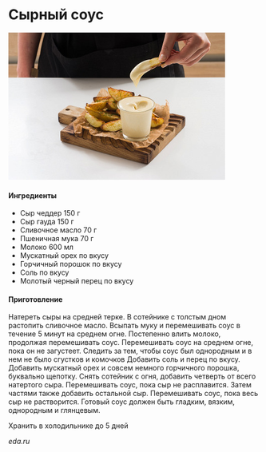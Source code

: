 ﻿---
image: ../pics/cheese.jpg
---
# Сырный соус

![Сырный соус](../pics/cheese.jpg)

#### Ингредиенты

* Сыр чеддер 150 г
* Сыр гауда 150 г
* Сливочное масло 70 г
* Пшеничная мука 70 г
* Молоко 600 мл
* Мускатный орех по вкусу
* Горчичный порошок по вкусу
* Соль по вкусу
* Молотый черный перец по вкусу

#### Приготовление

Натереть сыры на средней терке. В сотейнике с толстым дном растопить сливочное масло. Всыпать муку и перемешивать соус в течение 5 минут на среднем огне. Постепенно влить молоко, продолжая перемешивать соус. Перемешивать соус на среднем огне, пока он не загустеет. Следить за тем, чтобы соус был однородным и в нем не было сгустков и комочков Добавить соль и перец по вкусу. Добавить мускатный орех и совсем немного горчичного порошка, буквально щепотку. Снять сотейник с огня, добавить четверть от всего натертого сыра. Перемешивать соус, пока сыр не расплавится. Затем частями также добавить остальной сыр. Перемешивать соус, пока весь сыр не растворится. Готовый соус должен быть гладким, вязким, однородным и глянцевым.

Хранить в холодильнике до 5 дней

*eda.ru*

